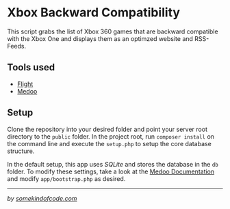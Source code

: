 # Xbox Backward Compatibility

This script grabs the list of Xbox 360 games that are backward compatible with the Xbox One and displays them as an optimzed website and RSS-Feeds.

## Tools used

- [Flight](http://flightphp.com)
- [Medoo](http://medoo.in)

## Setup

Clone the repository into your desired folder and point your server root directory to the `public` folder.
In the project root, run `composer install` on the command line and execute the `setup.php` to setup the core database structure.

In the default setup, this app uses *SQLite* and stores the database in the `db` folder.
To modify these settings, take a look at the [Medoo Documentation](http://medoo.in/api/new) and modify `app/bootstrap.php` as desired.

---

*by [somekindofcode.com](https://somekindofcode.com)*